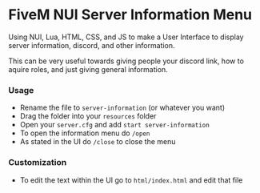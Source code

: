 # FiveM NUI Server Information Menu

Using NUI, Lua, HTML, CSS, and JS to make a User Interface to display server information, discord, and other information.

This can be very useful towards giving people your discord link, how to aquire roles, and just giving general information.

### Usage 

* Rename the file to `server-information` (or whatever you want)
* Drag the folder into your `resources` folder
* Open your `server.cfg` and add `start server-information`
* To open the information menu do `/open` 
* As stated in the UI do `/close` to close the menu

### Customization 

* To edit the text within the UI go to `html/index.html` and edit that file

